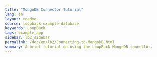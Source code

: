 ```yaml
---
title: "MongoDB Connector Tutorial"
lang: en
layout: readme
source: loopback-example-database
keywords: LoopBack
tags: example_app
sidebar: lb2_sidebar
permalink: /doc/en/lb2/Connecting-to-MongoDB.html
summary: A brief tutorial on using the LoopBack MongoDB connector.
---
```

